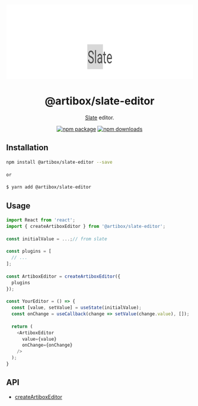 <div align="center">
  <img
    src="https://raw.githubusercontent.com/ianstormtaylor/slate/master/docs/images/banner.png"
    height="200"
  />
</div>

<h1 align="center">@artibox/slate-editor</h1>

<div align="center">

[Slate](https://github.com/ianstormtaylor/slate) editor.

[![npm package](https://img.shields.io/npm/v/@artibox/slate-editor.svg?maxAge=60)](https://www.npmjs.com/package/@artibox/slate-editor)
[![npm downloads](https://img.shields.io/npm/dt/@artibox/slate-editor.svg?maxAge=60)](https://www.npmjs.com/package/@artibox/slate-editor)

</div>

## Installation

```bash
npm install @artibox/slate-editor --save

or

$ yarn add @artibox/slate-editor
```

## Usage

```js
import React from 'react';
import { createArtiboxEditor } from '@artibox/slate-editor';

const initialValue = ...;// from slate

const plugins = [
  // ...
];

const ArtiboxEditor = createArtiboxEditor({
  plugins
});

const YourEditor = () => {
  const [value, setValue] = useState(initialValue);
  const onChange = useCallback(change => setValue(change.value), []);

  return (
    <ArtiboxEditor
      value={value}
      onChange={onChange}
    />
  );
}
```

## API

- [createArtiboxEditor](./src/editor.tsx#L22)
